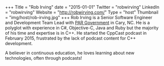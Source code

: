 +++
Title = "Rob Irving"
date = "2015-01-01"
Twitter = "robwirving"
LinkedIn = "robwirving"
Website = "http://robwirving.com/"
Type = "host"
Thumbnail = "img/host/rob-irving.jpg"
+++
Rob Irving is a Senior Software Engineer and Development Team Lead with [PAR Government](http://www.pargovernment.com/) in Cary, NC. He is a polyglot with experience in C#, Objective-C, Java and Ruby but the majority of his time and expertise is in C++. He started the CppCast podcast in February 2015, frustrated by the lack of podcast content for C++ development.

A believer in continuous education, he loves learning about new technologies, often through podcasts!
